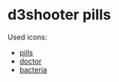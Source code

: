 d3shooter pills
=========
Used icons: 
- [pills](https://www.iconfinder.com/icons/4900428/drug_medicine_pill_tablet_treatment_icon)
- [doctor](https://www.iconfinder.com/icons/4900418/doctor_healthcare_hospital_medical_nurse_icon)
- [bacteria](https://www.iconfinder.com/icons/111132/bacteria_icon)